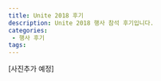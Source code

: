 ```yaml
---
title: Unite 2018 후기
description: Unite 2018 행사 참석 후기입니다.
categories:
 - 행사 후기
tags:
---
```


[사진추가 예정]
